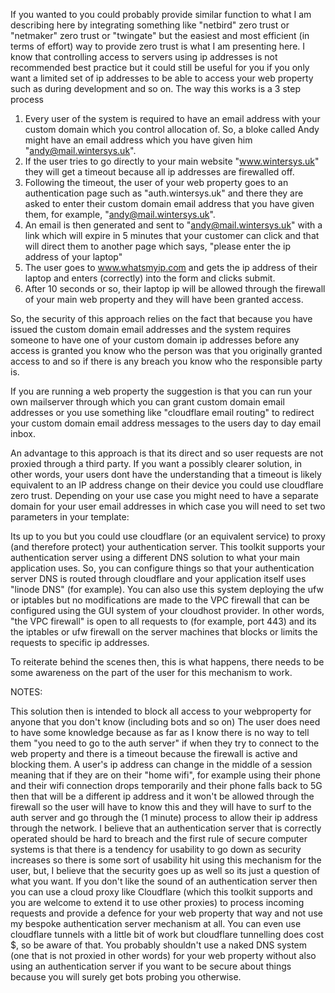 If you wanted to you could probably provide similar function to what I am describing here by integrating something like "netbird" zero trust or "netmaker" zero trust or "twingate" but the easiest and most efficient (in terms of effort) way to provide zero trust is what I am presenting here. I know that controlling access to servers using ip addresses is not recommended best practice but it could still be useful for you if you only want a limited set of ip addresses to be able to access your web property such as during development and so on. The way this works is a 3 step process

1. Every user of the system is required to have an email address with your custom domain which you control allocation of. So, a bloke called Andy might have an email address which you have given him "andy@mail.wintersys.uk".
2. If the user tries to go directly to your main website "www.wintersys.uk" they will get a timeout because all ip addresses are firewalled off. 
2. Following the timeout, the user of your web property goes to an authentication page such as "auth.wintersys.uk" and there they are asked to enter their custom domain email address that you have given them, for example, "andy@mail.wintersys.uk". 
3. An email is then generated and sent to "andy@mail.wintersys.uk" with a link which will expire in 5 minutes that your customer can click and that will direct them to another page which says, "please enter the ip address of your laptop"
4. The user goes to www.whatsmyip.com and gets the ip address of their laptop and enters (correctly) into the form and clicks submit.
5. After 10 seconds or so, their laptop ip will be allowed through the firewall of your main web property and they will have been granted access.

So, the security of this approach relies on the fact that because you have issued the custom domain email addresses and the system requires someone to have one of your custom domain ip addresses before any access is granted you know who the person was that you originally granted access to and so if there is any breach you know who the responsible party is. 

If you are running a web property the suggestion is that you can run your own mailserver through which you can grant custom domain email addresses or you use  something like "cloudflare email routing" to redirect your custom domain email address messages to the users day to day email inbox. 

An advantage to this approach is that its direct and so user requests are not proxied through a third party. If you want a possibly clearer solution, in other words, your users dont have the understanding that a timeout is likely equivalent to an IP address change on their device you could use cloudflare zero trust. Depending on your use case you might need to have a separate domain for your user email addresses in which case you will need to set two parameters in your template:

Its up to you but you could use cloudflare (or an equivalent service) to proxy (and therefore protect) your authentication server. This toolkit supports your authentication server using a different DNS solution to what your main application uses. So, you can configure things so that your authentication server DNS is routed through  cloudflare and your application itself uses "linode DNS" (for example). You can also use this system deploying the ufw or iptables but no modifications are made to the VPC firewall that can be configured using the GUI system of your cloudhost provider. In other words, "the VPC firewall" is open to all requests to (for example, port 443) and its the iptables or ufw firewall on the server machines that blocks or limits the requests to specific ip addresses. 

To reiterate behind the scenes then, this is what happens, there needs to be some awareness on the part of the user for this mechanism to work.

NOTES:

This solution then is intended to block all access to your webproperty for anyone that you don't know (including bots and so on)
The user does need to have some knowledge because as far as I know there is no way to tell them "you need to go to the auth server" if when they try to connect to the web property and there is a timeout because the firewall is active and blocking them.
A user's ip address can change in the middle of a session meaning that if they are on their "home wifi", for example using their phone and their wifi connection drops temporarily and their phone falls back to 5G then that will be a different ip address and it won't be allowed through the firewall so the user will have to know this and they will have to surf to the auth server and go through the (1 minute) process to allow their ip address through the network.
I believe that an authentication server that is correctly operated should be hard to breach and the first rule of secure computer systems is that there is a tendency for usability to go down as security increases so there is some sort of usability hit using this mechanism for the user, but, I believe that the security goes up as well so its just a question of what you want.
If you don't like the sound of an authentication server then you can use a cloud proxy like Cloudflare (which this toolkit supports and you are welcome to extend it to use other proxies) to process incoming requests and provide a defence for your web property that way and not use my bespoke authentication server mechanism at all. You can even use cloudflare tunnels with a little bit of work but cloudflare tunnelling does cost $, so be aware of that. 
You probably shouldn't use a naked DNS system (one that is not proxied in other words) for your web property without also using an authentication server if you want to be secure about things because you will surely get bots probing you otherwise.
